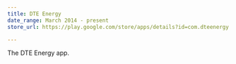 ```yaml
---
title: DTE Energy
date_range: March 2014 - present
store_url: https://play.google.com/store/apps/details?id=com.dteenergy.mydte&hl=en

---
```


The DTE Energy app.